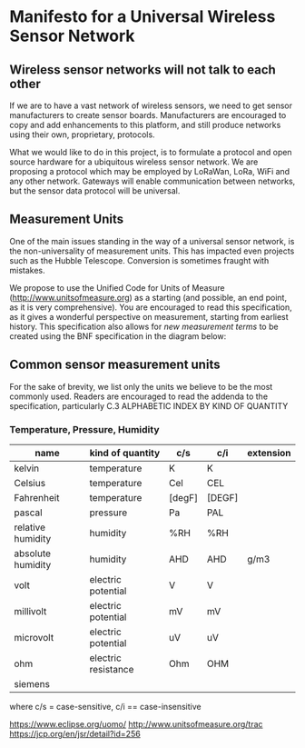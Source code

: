 Manifesto for a Universal Wireless Sensor Network
=

## Wireless sensor networks will not talk to each other
If we are to have a vast network of wireless sensors, we need to get sensor manufacturers to create sensor boards. Manufacturers are encouraged to copy and add enhancements to this platform, and still produce networks using their own, proprietary, protocols.

What we would like to do in this project, is to formulate a protocol and open source hardware for a ubiquitous wireless sensor network. We are proposing a protocol which may be employed by LoRaWan, LoRa, WiFi and any other network. Gateways will enable communication between networks, but the sensor data protocol will be universal.

## Measurement Units
One of the main issues standing in the way of a universal sensor network, is the non-universality of measurement units. This has impacted even projects such as the Hubble Telescope. Conversion is sometimes fraught with mistakes.

We propose to use the Unified Code for Units of Measure (http://www.unitsofmeasure.org) as a starting (and possible, an end point, as it is very comprehensive). You are encouraged to read this specification, as it gives a wonderful perspective on measurement, starting from earliest history.
This specification also allows for *new measurement terms* to be created using the BNF specification in the diagram below:
[
](./images/bnf_syntax.jpg)

## Common sensor measurement units
For the sake of brevity, we list only the units we believe to be the most commonly used. Readers are encouraged to read the addenda to the specification, particularly C.3  ALPHABETIC INDEX BY KIND OF QUANTITY

### Temperature, Pressure, Humidity
|name|kind of quantity|c/s|c/i|extension
|--|--|--|--|--
|kelvin|temperature|K|K|
|Celsius|temperature|Cel|CEL
|Fahrenheit|temperature|[degF]|[DEGF]
|pascal|pressure|Pa|PAL
|relative humidity|humidity|%RH|%RH
|absolute humidity|humidity|AHD|AHD|g/m3
|volt|electric potential|V|V
|millivolt|electric potential|mV|mV
|microvolt|electric potential|uV|uV
|ohm|electric resistance|Ohm|OHM
|siemens

where c/s = case-sensitive, c/i == case-insensitive











https://www.eclipse.org/uomo/
http://www.unitsofmeasure.org/trac
https://jcp.org/en/jsr/detail?id=256


<!--stackedit_data:
eyJoaXN0b3J5IjpbLTgyODgyNDIzOV19
-->